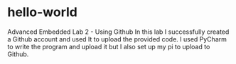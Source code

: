 # hello-world
Advanced Embedded Lab 2 - Using Github
In this lab I successfully created a Github account and used It to upload the provided code. 
I used PyCharm to write the program and upload it but I also set up my pi to upload to Github.
